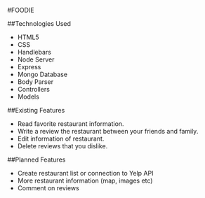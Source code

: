 
#FOODIE

##Technologies Used
* HTML5
* CSS
* Handlebars
* Node Server
* Express
* Mongo Database
* Body Parser
* Controllers
* Models

##Existing Features
* Read favorite restaurant information.
* Write a review the restaurant between your friends and family.
* Edit information of restaurant.
* Delete reviews that you dislike.

##Planned Features
* Create restaurant list or connection to Yelp API
* More restaurant information (map, images etc)
* Comment on reviews
